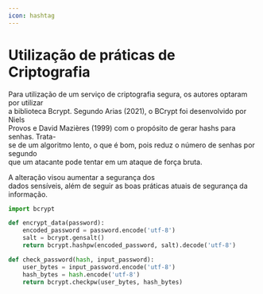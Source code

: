 ```yaml
---
icon: hashtag
---
```


# Utilização de práticas de Criptografia

Para utilização de um serviço de criptografia segura, os autores optaram por utilizar\
a biblioteca Bcrypt. Segundo Arias (2021), o BCrypt foi desenvolvido por Niels\
Provos e David Mazières (1999) com o propósito de gerar hashs para senhas. Trata-\
se de um algoritmo lento, o que é bom, pois reduz o número de senhas por segundo\
que um atacante pode tentar em um ataque de força bruta.

A alteração visou aumentar a segurança dos\
dados sensíveis, além de seguir as boas práticas atuais de segurança da informação.

```python
import bcrypt

def encrypt_data(password): 
    encoded_password = password.encode('utf-8')
    salt = bcrypt.gensalt()
    return bcrypt.hashpw(encoded_password, salt).decode('utf-8')

def check_password(hash, input_password): 
    user_bytes = input_password.encode('utf-8')
    hash_bytes = hash.encode('utf-8')
    return bcrypt.checkpw(user_bytes, hash_bytes)
```

